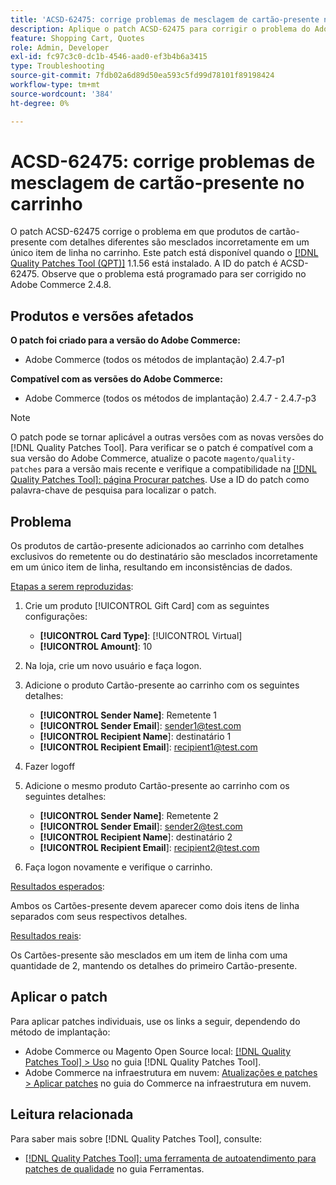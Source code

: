 ```yaml
---
title: 'ACSD-62475: corrige problemas de mesclagem de cartão-presente no carrinho'
description: Aplique o patch ACSD-62475 para corrigir o problema do Adobe Commerce em que produtos de cartão-presente com detalhes diferentes são mesclados incorretamente em um único item de linha no carrinho.
feature: Shopping Cart, Quotes
role: Admin, Developer
exl-id: fc97c3c0-dc1b-4546-aad0-ef3b4b6a3415
type: Troubleshooting
source-git-commit: 7fdb02a6d89d50ea593c5fd99d78101f89198424
workflow-type: tm+mt
source-wordcount: '384'
ht-degree: 0%

---
```


# ACSD-62475: corrige problemas de mesclagem de cartão-presente no carrinho

O patch ACSD-62475 corrige o problema em que produtos de cartão-presente com detalhes diferentes são mesclados incorretamente em um único item de linha no carrinho. Este patch está disponível quando o [[!DNL Quality Patches Tool (QPT)]](/help/tools/quality-patches-tool/quality-patches-tool-to-self-serve-quality-patches.md) 1.1.56 está instalado. A ID do patch é ACSD-62475. Observe que o problema está programado para ser corrigido no Adobe Commerce 2.4.8.

## Produtos e versões afetados

**O patch foi criado para a versão do Adobe Commerce:**

* Adobe Commerce (todos os métodos de implantação) 2.4.7-p1

**Compatível com as versões do Adobe Commerce:**

* Adobe Commerce (todos os métodos de implantação) 2.4.7 - 2.4.7-p3

>[!NOTE]
>
>O patch pode se tornar aplicável a outras versões com as novas versões do [!DNL Quality Patches Tool]. Para verificar se o patch é compatível com a sua versão do Adobe Commerce, atualize o pacote `magento/quality-patches` para a versão mais recente e verifique a compatibilidade na [[!DNL Quality Patches Tool]: página Procurar patches](https://experienceleague.adobe.com/tools/commerce-quality-patches/index.html?lang=pt-BR). Use a ID do patch como palavra-chave de pesquisa para localizar o patch.

## Problema

Os produtos de cartão-presente adicionados ao carrinho com detalhes exclusivos do remetente ou do destinatário são mesclados incorretamente em um único item de linha, resultando em inconsistências de dados.

<u>Etapas a serem reproduzidas</u>:

1. Crie um produto [!UICONTROL Gift Card] com as seguintes configurações:
   * **[!UICONTROL Card Type]**: [!UICONTROL Virtual]
   * **[!UICONTROL Amount]**: 10

1. Na loja, crie um novo usuário e faça logon.

1. Adicione o produto Cartão-presente ao carrinho com os seguintes detalhes:
   * **[!UICONTROL Sender Name]**: Remetente 1
   * **[!UICONTROL Sender Email**]: sender1@test.com
   * **[!UICONTROL Recipient Name**]: destinatário 1
   * **[!UICONTROL Recipient Email**]: recipient1@test.com


1. Fazer logoff

1. Adicione o mesmo produto Cartão-presente ao carrinho com os seguintes detalhes:
   * **[!UICONTROL Sender Name]**: Remetente 2
   * **[!UICONTROL Sender Email**]: sender2@test.com
   * **[!UICONTROL Recipient Name**]: destinatário 2
   * **[!UICONTROL Recipient Email**]: recipient2@test.com

1. Faça logon novamente e verifique o carrinho.

<u>Resultados esperados</u>:

Ambos os Cartões-presente devem aparecer como dois itens de linha separados com seus respectivos detalhes.

<u>Resultados reais</u>:

Os Cartões-presente são mesclados em um item de linha com uma quantidade de 2, mantendo os detalhes do primeiro Cartão-presente.

## Aplicar o patch

Para aplicar patches individuais, use os links a seguir, dependendo do método de implantação:

* Adobe Commerce ou Magento Open Source local: [[!DNL Quality Patches Tool] > Uso](/help/tools/quality-patches-tool/usage.md) no guia [!DNL Quality Patches Tool].
* Adobe Commerce na infraestrutura em nuvem: [Atualizações e patches > Aplicar patches](https://experienceleague.adobe.com/docs/commerce-cloud-service/user-guide/develop/upgrade/apply-patches.html?lang=pt-BR) no guia do Commerce na infraestrutura em nuvem.

## Leitura relacionada

Para saber mais sobre [!DNL Quality Patches Tool], consulte:

* [[!DNL Quality Patches Tool]: uma ferramenta de autoatendimento para patches de qualidade](/help/tools/quality-patches-tool/quality-patches-tool-to-self-serve-quality-patches.md) no guia Ferramentas.
